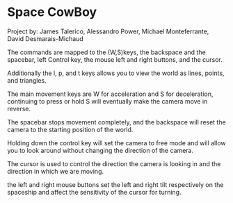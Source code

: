 # Space CowBoy

Project by: James Talerico, Alessandro Power, Michael Monteferrante, David Desmarais-Michaud

The commands are mapped to the (W,S)keys, the backspace and the spacebar, left Control key,
the mouse left and right buttons, and the cursor.

Additionally the l, p, and t keys allows you to view the world as lines, points, and triangles.   

The main movement keys are W for acceleration and S for deceleration, continuing to press or hold S will 
eventually make the camera move in reverse.

The spacebar stops movement completely, and the backspace will reset the camera to the starting position
of the world.

Holding down the control key will set the camera to free mode and will allow you to look around without changing 
the direction of the camera. 

The cursor is used to control the direction the camera is looking in and the direction in which we are moving.

the left and right mouse buttons set the left and right tilt respectively on the spaceship and affect 
the sensitivity of the cursor for turning. 

